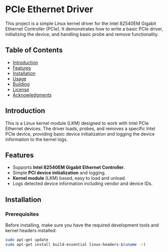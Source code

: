 # PCIe Ethernet Driver

This project is a simple Linux kernel driver for the Intel 82540EM Gigabit Ethernet Controller (PCIe). It demonstrates how to write a basic PCIe driver, initializing the device, and handling basic probe and remove functionality.

## Table of Contents

- [Introduction](#introduction)
- [Features](#features)
- [Installation](#installation)
- [Usage](#usage)
- [Building](#building)
- [License](#license)
- [Acknowledgments](#acknowledgments)

## Introduction

This is a Linux kernel module (LKM) designed to work with Intel PCIe Ethernet devices. The driver loads, probes, and removes a specific Intel PCIe device, providing basic device initialization and logging the device information to the kernel logs.

## Features

- Supports **Intel 82540EM Gigabit Ethernet Controller**.
- Simple **PCI device initialization** and logging.
- **Kernel module** (LKM) based, easy to load and unload.
- Logs detected device information including vendor and device IDs.

## Installation

### Prerequisites

Before installing, make sure you have the required development tools and kernel headers installed:

```bash
sudo apt-get update
sudo apt-get install build-essential linux-headers-$(uname -r)
